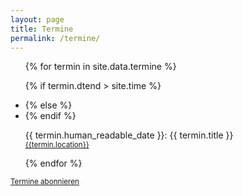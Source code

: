 ```yaml
---
layout: page
title: Termine
permalink: /termine/
---
```



<ul class="event-list">
{% for termin in site.data.termine %}

{% if termin.dtend > site.time %}
<li class="future-event">
{% else %}
<li class="past-event">
{% endif %}
<p>
<span class="event-date">{{ termin.human_readable_date }}: </span>{{ termin.title }}<br>
<small>
    <a href="{{ termin.location_url | absolute_url }}">{{termin.location}}</a>
</small>
</p>
</li>
{% endfor %}
</ul>

<small><a href="/mfc-nauen-termine.ics">Termine abonnieren</a></small>
